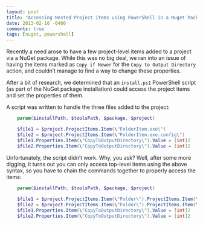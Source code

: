 ```yaml
---
layout: post
title: "Accessing Nested Project Items using PowerShell in a Nuget Package"
date: 2013-02-16 -0400
comments: true
tags: [nuget, powershell]
---
```


Recently a need arose to have a few project-level items added to a project via a NuGet package. While this was no big deal, we ran into an issue of having the items marked as `Copy if Newer` for the `Copy to Output Directory` action, and couldn’t manage to find a way to change these properties. 

After a bit of research, we determined that an `install.ps1` PowerShell script (as part of the NuGet package installation) could access the project items and set the properties of them.

A script was written to handle the three files added to the project:

```powershell
    param($installPath, $toolsPath, $package, $project)

    $file1 = $project.ProjectItems.Item(\"FolderItem.exe\")
    $file2 = $project.ProjectItems.Item(\"FolderItem.exe.config\")
    $file1.Properties.Item(\"CopyToOutputDirectory\").Value = [int]2
    $file2.Properties.Item(\"CopyToOutputDirectory\").Value = [int]2
```

Unfortunately, the script didn’t work. Why, you ask? Well, after some more digging, it turns out you can only access top-level items using the above syntax, so you have to chain the commands together to properly access the items:

```powershell
    param($installPath, $toolsPath, $package, $project)
    
    $file1 = $project.ProjectItems.Item(\"Folder\").ProjectItems.Item(\"Item.exe\")
    $file2 = $project.ProjectItems.Item(\"Folder\").ProjectItems.Item(\"Item.exe.config\")
    $file1.Properties.Item(\"CopyToOutputDirectory\").Value = [int]2
    $file2.Properties.Item(\"CopyToOutputDirectory\").Value = [int]2
```
